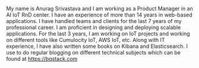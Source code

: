 My name is Anurag Srivastava and I am working as a Product Manager in an AI IoT RnD center. I have an experience of more than 14 years in web-based applications. I have handled teams and clients for the last 7 years of my professional career. I am proficient in designing and deploying scalable applications. For the last 3 years, I am working on IoT projects and working on different tools like Cumulocity IoT, AWS IoT, etc.
Along with IT experience, I have also written some books on Kibana and Elasticsearch. I use to do regular blogging on different technical subjects which can be found at https://bqstack.com
